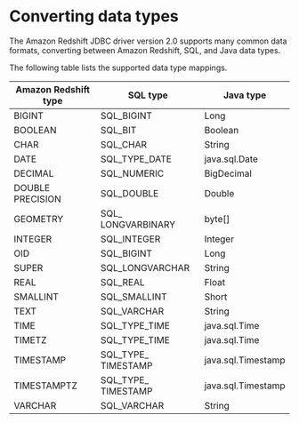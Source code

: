 # Converting data types<a name="jdbc20-data-type-mapping"></a>

The Amazon Redshift JDBC driver version 2\.0 supports many common data formats, converting between Amazon Redshift, SQL, and Java data types\.

The following table lists the supported data type mappings\.


| Amazon Redshift type | SQL type | Java type | 
| --- | --- | --- | 
|  BIGINT  |  SQL\_BIGINT  |  Long  | 
|  BOOLEAN  |  SQL\_BIT  |  Boolean  | 
|  CHAR  |  SQL\_CHAR  |  String  | 
|  DATE  |  SQL\_TYPE\_DATE  |  java\.sql\.Date  | 
|  DECIMAL  |  SQL\_NUMERIC  |  BigDecimal  | 
|  DOUBLE PRECISION  |  SQL\_DOUBLE  |  Double  | 
|  GEOMETRY  |  SQL\_ LONGVARBINARY  |  byte\[\]  | 
|  INTEGER  |  SQL\_INTEGER  |  Integer  | 
|  OID  |  SQL\_BIGINT  |  Long  | 
|  SUPER  |  SQL\_LONGVARCHAR  |  String  | 
|  REAL  |  SQL\_REAL  |  Float  | 
|  SMALLINT  |  SQL\_SMALLINT  |  Short  | 
|  TEXT  |  SQL\_VARCHAR  |  String  | 
|  TIME  |  SQL\_TYPE\_TIME  |  java\.sql\.Time  | 
|  TIMETZ  |  SQL\_TYPE\_TIME  |  java\.sql\.Time  | 
|  TIMESTAMP  |  SQL\_TYPE\_ TIMESTAMP  |  java\.sql\.Timestamp  | 
|  TIMESTAMPTZ  |  SQL\_TYPE\_ TIMESTAMP  |  java\.sql\.Timestamp  | 
|  VARCHAR  |  SQL\_VARCHAR  |  String  | 